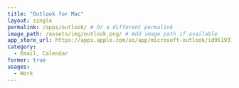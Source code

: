 ```yaml
---
title: "Outlook for Mac"
layout: single
permalink: /apps/outlook/ # Or a different permalink
image_path: /assets/img/outlook.png/ # Add image path if available
app_store_url: https://apps.apple.com/us/app/microsoft-outlook/id951937596
category: 
  - Email, Calendar
former: true
usages:
  - Work
---
```

